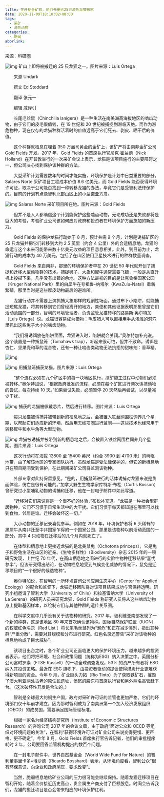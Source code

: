 ```yaml
---
title: 在开挖金矿前，他们先要给25只濒危龙猫搬家
date: 2020-11-09T18:10:02+08:00
tags:
  - 采矿
  - 濒危动物
categories:
  - 新闻
abbrlink:
---
```


来源：科研圈

![img](https://cdn.jsdelivr.net/gh/yakeing/Documentation@main/Hexo/images/75a0-kcaeqzy0059380.jpg)
矿山上即将被搬迁的 25 只龙猫之一。图片来源：Luis Ortega

　　来源 Undark

　　撰文 Ed Stoddard

　　翻译 张元一

　　编辑 戚译引

　　长尾毛丝鼠（Chinchilla lanigera）是一种生活在南美洲高海拔地区的啮齿动物，由于它们的皮毛很值钱，在 19 世纪和 20 世纪被捕捉到濒临灭绝。而作为濒危物种，现在仅存的龙猫种群活着时的价值远高于它们死去、剥皮、晒干后的价值。

　　这个种群就栖息在埋着 350 万盎司黄金的金矿上，该矿产将由南非金矿公司 Gold Fields 开发。2017 年，Gold Fields 的首席执行官尼克·霍兰德（Nick Holland）在开普敦举行的一次采矿会议上表示，龙猫是该项目施行的主要障碍之一，但公司决心找到保护该种群的方法。

　　大型采矿计划需要数年的时间才能实施，环境保护是计划中日益重要的部分。Salares Norte 采矿项目工程成本价值 8.6 亿美元，而 Gold Fields 能否获得环境许可证，取决于公司能否找到一种转移龙猫的办法，毕竟它们是受智利法律保护的。目前的计划有点像智利北部山区上的小型诺亚方舟。

![img](https://cdn.jsdelivr.net/gh/yakeing/Documentation@main/Hexo/images/0b31-kcaeqzy0059431.jpg)
Salares Norte 采矿项目所在地。图片来源：Gold Fields

　　但并不是人人都确信这个计划能保护这些啮齿动物。无论成功还是失败都将是巨大的考验，考验矿业公司该如何应对政府和投资者在环境保护方面施加的新压力。

　　Gold Fields 的保护龙猫行动始于 8 月，预计共需 9 个月，计划是诱捕矿区的 25 只龙猫并把它们转移到大约 2.5 英里（约合 4 公里）外的合适栖息地。龙猫的命运与这个未来可能带来数十亿美元收益的项目息息相关。此外，到目前为止，龙猫行动的成本为 40 万美元，包括了在山区使用卫星技术进行的种群数量调查。

　　Gold Fields 来自南非，那里的环境保护者早在 20 世纪 50 年代就开创了捕捉和迁移大型动物群的技术。捕捉狮子、大象和犀牛通常需要飞镖，一般是从直升机上投掷下来，几乎没有出错的余地。这种方法最初的目的是让克鲁格国家公园（Kruger National Park）里的白犀牛在夸祖鲁-纳塔尔（KwaZulu-Natal）重新繁殖，那里当时是这些厚皮动物最后的避难所。

　　龙猫行动并不需要上演抓捕大象那样的戏剧性场面。通过布下小陷阱，就能捕捉短尾龙猫，将其转移到它们曾经离开的地方，粪便和其他证据表明那里曾是它们活动范围的一部分，智利的环境管理者、负责监管龙猫转移的路易斯·奥尔特加（Luis Ortega）说。龙猫很容易成为猎物：毛皮猎人可以直接用手从浅浅的洞穴里抓出这些兔子大小的啮齿动物。

　　“我们将诱饵放在陷阱里面，龙猫进入时，陷阱就会关闭。”奥尔特加补充说。这个装置是一种捕鼠笼（Tomahawk trap），听起来很可怕，但并不致命。诱饵是杏仁、坚果壳和草的混合物，还有一种让啮齿类动物无法抗拒的甜味剂：香草精。

![img](https://cdn.jsdelivr.net/gh/yakeing/Documentation@main/Hexo/images/18b8-kcaeqzy0059480.jpg)

![img](https://cdn.jsdelivr.net/gh/yakeing/Documentation@main/Hexo/images/7f2d-kcaeqzy0059546.jpg)
用捕鼠笼捕获龙猫。图片来源：Luis Ortega

　　“整个流程必须在九个矿区中的每一块地区执行，挖矿施工过程中动物们必须被转移。”奥尔特加说，“根据政府批准的流程，必须在每个矿区进行两次诱捕动物的尝试，每次持续 10 天。”如果尝试失败，必须暂停 20 天然后再尝试，以尽量减少干扰。

![img](https://cdn.jsdelivr.net/gh/yakeing/Documentation@main/Hexo/images/ec09-kcaeqzy0059593.jpg)
捕获的龙猫被佩戴芯片，然后进行转移。图片来源：Luis Ortega

　　每只龙猫被诱捕并被带到新的栖息地之后，会被置入铁丝网围栏饲养几个星期，以帮助它们适应新的环境，然后用无线项圈进行监测——这些技术也经常用于转移犀牛和水牛角等大型动物。

![img](https://cdn.jsdelivr.net/gh/yakeing/Documentation@main/Hexo/images/de57-kcaeqzy0059625.jpg)
龙猫被诱捕并被带到新的栖息地之后，会被置入铁丝网围栏饲养几个星期。图片来源：Luis Ortega

　　这次行动将在海拔 12800 至 15400 英尺（约合 3900 到 4700 米）的崎岖地带，由了解该地区的专家团队执行。虽然龙猫是受法律保护的，但它的新栖息地只在项目期间受到保护，在此期间采矿公司将监测该物种。

　　外部专家对此持保留意见。“是的，用捕鼠笼进行的活体诱捕对龙猫来说是负面体验，伤亡是很有可能的。”加拿大野生生物学家库特斯·布松（Curtis Bosson）曾研究过小型哺乳动物的诱捕和迁移，他在一封电子邮件中如此写道。

　　“迁移对它们来说将是一个很不好的体验，”布松补充道。“龙猫是一种社会型群居物种，它们不习惯于日常生活中的大干扰。它们习惯于每天都知道在哪里可以找到食物，邻居是谁。迁移会破坏这一切。”

　　大小动物的迁移记录喜忧参半。例如在 2018 年，环境保护者将 6 头稀有的黑犀牛从南非迁至中非国家乍得的一个国家公园，那里是该物种以前活动范围的一部分。其中 4 只动物在迁移后的几个月内就死亡了。

　　在体型和栖息地上更接近龙猫的是北美鼠兔（Ochotona princeps），它是兔子和野兔生活在山区的近亲。《生物多样性》（Biodiversity）杂志 2015 年的一项研究发现，上世纪 70  年代，在高山栖息地之间进行的实验性物种迁移结果“喜忧参半”。但该研究得出结论，在动物栖息地受到气候变化威胁的情况下，鼠兔是迁移项目的“一个很好的候选物种”。

　　奥尔特加说，在智利的一所环境咨询公司应用生态中心（Center for Applied Ecology）的配合和监督下，龙猫迁移团队将对该项目结果成功与否保持透明。研究小组邀请了智利大学（University of Chile）和拉塞雷纳大学（University of La Serena）的研究人员来研究龙猫，Gold Fields 称研究人员将从这些啮齿动物身上提取基因样本，以绘制它们与其他种群的遗传关系图。

　　在科学文献中几乎没有关于该物种的研究。2017 年，玻利维亚南部发现了一个新的种群，这是该地区 80 年来首次确认该物种。国际自然保护联盟（IUCN）的权威红色名录（Red List ）将长尾毛丝鼠列为“濒危”和正在减少类别，指出其种群“严重分散”，需要对其规模和分布进行研究。红色名录还警告“采矿对该物种的栖息地构成了巨大威胁”。

　　该项目出台之时，各个矿业公司正面临更大的保护环境压力。越来越多的投资者表示，他们将把环境、社会和政策问题（统称为ESG）纳入决策之中。英国分析公司富时罗素（FTSE Russell）的一项全球调查发现，53% 的资产所有者将 ESG 纳入其投资策略。最近在 ESG 旗帜下，由投资者驱动的提议使得煤炭行业更难获得新项目的资金。今年 9 月，矿业巨头力拓（Rio Tinto）为了获取铁矿石，摧毁了澳大利亚两处古老的原住民遗址，愤怒的股东将首席执行官和另外两名高管赶下台。（这次破坏性开发是合法的。）

　　智利是全球最大的铜生产国，政府对采矿许可证的监管也更加严格。它们的环境部门仅十年前才建立，因为那时智利成为了南美洲第一个加入经济发展组织（OECD）的成员国，需要满足国际管理标准。

　　根据一家名为经济结构研究所（Institute of Economic Structures Research）的咨询公司 2017 年的会议文章，由于政府“面对公众和 OECD 等组织对环境问题的关注”，在智利“获得环境许可证对矿业公司来说变得更慢、更严格、更不确定”。今年 8 月，Gold Fields 首席执行官告诉记者，他们的审批程序耗时 3 年，公司要回答监管机构提出的数百个问题。

　　在一封电子邮件中，世界自然基金会（World Wide Fund for Nature）的智利董事里卡多•博沙德（Ricardo Bosshard）表示，从环境角度看，智利公众“很有环保意识，向企业和政府施压，要求改变”。

　　当然，脆弱栖息地给矿业公司的压力很可能会继续保持。随着龙猫迁移项目在智利开始，随着金价接近历史高点，贵金属生产商支付了巨额股息。时间会告诉我们，龙猫的搬迁项目是否会带来相应的环境保护红利。